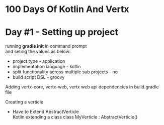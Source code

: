 # 100 Days Of Kotlin And Vertx

# Day #1 - Setting up project

running <b>gradle init</b> in command prompt </br> and seting the values as below:
  * project type - application </br>
  * implementation language - kotlin </br>
  * split functionality across multiple sub projects - no </br>
  * build script DSL - groovy </br>
  
Adding vertx-core, vertx-web, vertx web api dependencies in build.gradle file 

Creating a verticle 
 * Have to Extend AbstractVerticle </br>
 Kotlin 
  extending a class 
  class MyVerticle : AbstractVerticle()

